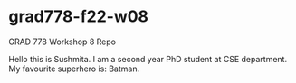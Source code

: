 # grad778-f22-w08
GRAD 778 Workshop 8 Repo


Hello this is Sushmita. I am a second year PhD student at CSE department. 
My favourite superhero is: Batman.
